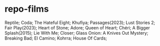 # repo-films
Reptile;
Coda;
The Hateful Eight;
Khufiya;
Passages(2023);
Lust Stories 2;
Fair Play(2023);
Heart of Stone;
Adore;
Queen of Heart;
Chéri;
A Bigger Splash(2015);
Lie With Me;
Closer;
Glass Onion: A Knives Out Mystery;
Breaking Bad;
El Camino;
Kohrra;
House Of Cards;
